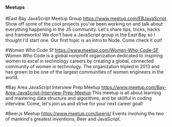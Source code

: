 #### Meetups

#East Bay JavaScript Meetup Group
https://www.meetup.com/EBJavaScript
Show off some of the cool projects you've been working on and talk about everything happening in the JS community. Let's share tips, tricks, hacks and frameworks! We don't have a JavaScript group in the East Bay so I thought I'd start one. Our first topic is an intro to Node. Come check it out!

#Women Who Code Sf
https://www.meetup.com/Women-Who-Code-SF
Women Who Code is a global nonprofit organization dedicated to inspiring women to excel in technology careers by creating a global, connected community of women in technology. The organization tripled in 2013 and has grown to be one of the largest communities of women engineers in the world.

#Bay Area JavaScript Interview Prep Meetup
https://www.meetup.com/Bay-Area-JavaScript-Interview-Prep-Meetup
This meetup is all about learning and mastering data structure and algorithms, and be skillful in coding interview. Come, let's join us and strive for your next career goal!

#Beer.js Meetup
https://www.meetup.com/beerjs/
Events involving the two of mankind's greatest inventions; Beer and JavaScript.
